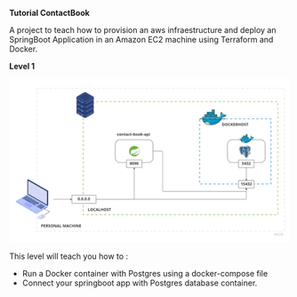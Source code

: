 **Tutorial ContactBook**

A project to teach how to provision an aws infraestructure and deploy an SpringBoot
Application in an Amazon EC2 machine using Terraform and Docker.

**Level 1**

<img src=diagram/tutorial-diagram-level-1.jpg>

This level will teach you how to :
- Run a Docker container with Postgres using a docker-compose file 
- Connect your springboot app with Postgres database container. 

